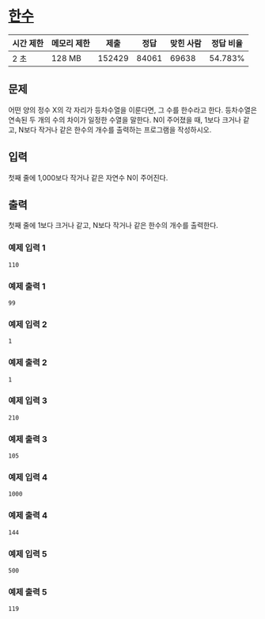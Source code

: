 
# [한수](https://www.acmicpc.net/problem/1065)

|시간 제한| 메모리 제한 |제출|정답|맞힌 사람|정답 비율|
|----|--------|----|----|----|----|
|2 초| 128 MB |152429|84061|69638|54.783%|

## 문제
어떤 양의 정수 X의 각 자리가 등차수열을 이룬다면, 그 수를 한수라고 한다. 등차수열은 연속된 두 개의 수의 차이가 일정한 수열을 말한다. N이 주어졌을 때, 1보다 크거나 같고, N보다 작거나 같은 한수의 개수를 출력하는 프로그램을 작성하시오.

## 입력
첫째 줄에 1,000보다 작거나 같은 자연수 N이 주어진다.

## 출력
첫째 줄에 1보다 크거나 같고, N보다 작거나 같은 한수의 개수를 출력한다.





### 예제 입력 1
```
110
```

### 예제 출력 1
```
99
```
### 예제 입력 2
```
1
```

### 예제 출력 2
```
1
```
### 예제 입력 3
```
210
```

### 예제 출력 3
```
105
```
### 예제 입력 4
```
1000
```

### 예제 출력 4
```
144
```
### 예제 입력 5
```
500
```

### 예제 출력 5
```
119
```

